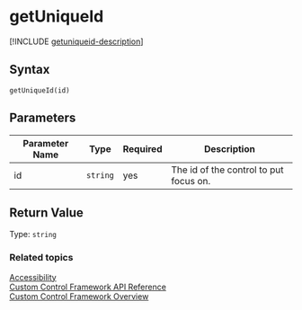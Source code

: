 # getUniqueId

[!INCLUDE [getuniqueid-description](includes/getuniqueid-description.md)]

## Syntax

`getUniqueId(id)`

## Parameters

| Parameter Name|Type|Required|Description|
| ------------- |----|--------|-----------|
|id|`string`|yes|The id of the control to put focus on.|

## Return Value

Type: `string`


### Related topics

[Accessibility](../accessibility.md)<br />
[Custom Control Framework API Reference](../index.md)<br />
[Custom Control Framework Overview](../../custom-control-framework-overview.md)<br />
